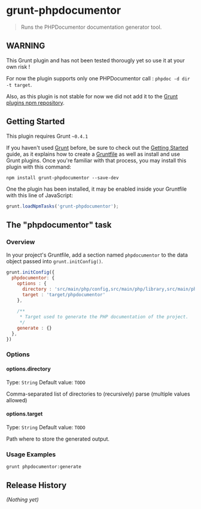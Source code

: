 # grunt-phpdocumentor

> Runs the PHPDocumentor documentation generator tool.

## WARNING
This Grunt plugin and has not been tested thorougly yet so use it at your own risk ! 

For now the plugin supports only one PHPDocumentor call : ```phpdoc -d dir -t target```.

Also, as this plugin is not stable for now we did not add it to the [Grunt plugins npm repository](http://gruntjs.com/plugins).


## Getting Started
This plugin requires Grunt `~0.4.1`

If you haven't used [Grunt](http://gruntjs.com/) before, be sure to check out the [Getting Started](http://gruntjs.com/getting-started) guide, as it explains how to create a [Gruntfile](http://gruntjs.com/sample-gruntfile) as well as install and use Grunt plugins. Once you're familiar with that process, you may install this plugin with this command:

```shell
npm install grunt-phpdocumentor --save-dev
```

One the plugin has been installed, it may be enabled inside your Gruntfile with this line of JavaScript:

```js
grunt.loadNpmTasks('grunt-phpdocumentor');
```

## The "phpdocumentor" task

### Overview
In your project's Gruntfile, add a section named `phpdocumentor` to the data object passed into `grunt.initConfig()`.

```js
grunt.initConfig({
  phpdocumentor: {
    options : {
      directory : 'src/main/php/config,src/main/php/library,src/main/php/module',
      target : 'target/phpdocumentor'
    }, 
                    
    /**
     * Target used to generate the PHP documentation of the project.
     */
    generate : {}
  },
})
```

### Options

#### options.directory
Type: `String`
Default value: `TODO`

Comma-separated list of directories to (recursively) parse (multiple values allowed)

#### options.target
Type: `String`
Default value: `TODO`

Path where to store the generated output.

### Usage Examples

```grunt phpdocumentor:generate```

## Release History
_(Nothing yet)_
